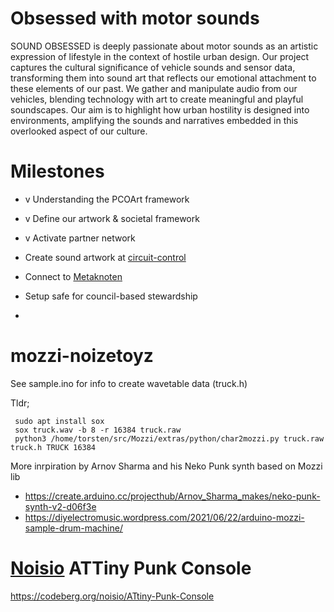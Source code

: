 # Obsessed with motor sounds

SOUND OBSESSED is deeply passionate about motor sounds as an artistic expression of lifestyle in the context of hostile urban design. Our project captures the cultural significance of vehicle sounds and sensor data, transforming them into sound art that reflects our emotional attachment to these elements of our past. We gather and manipulate audio from our vehicles, blending technology with art to create meaningful and playful soundscapes. Our aim is to highlight how urban hostility is designed into environments, amplifying the sounds and narratives embedded in this overlooked aspect of our culture.

# Milestones

- v Understanding the PCOArt framework
- v Define our artwork & societal framework
- v Activate partner network
- Create sound artwork at [circuit-control](https://www.circuit-control.de)
- Connect to [Metaknoten](https://www.metaknoten.net/)
- Setup safe for council-based stewardship

- 
# mozzi-noizetoyz

See sample.ino for info to create wavetable data (truck.h)

Tldr;

     sudo apt install sox
     sox truck.wav -b 8 -r 16384 truck.raw
     python3 /home/torsten/src/Mozzi/extras/python/char2mozzi.py truck.raw truck.h TRUCK 16384

More inrpiration by Arnov Sharma and his Neko Punk synth based on Mozzi
lib
- https://create.arduino.cc/projecthub/Arnov_Sharma_makes/neko-punk-synth-v2-d06f3e
- https://diyelectromusic.wordpress.com/2021/06/22/arduino-mozzi-sample-drum-machine/


# [Noisio](noisio.de) ATTiny Punk Console

https://codeberg.org/noisio/ATtiny-Punk-Console
